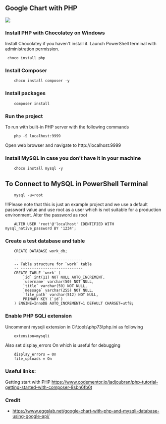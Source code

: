 
## Google Chart with PHP
![](https://raw.githubusercontent.com/codesanook/Codesanook.Examples/master/codesanook-examples-php/google-chart/pie-chart-result.jpg)


### Install PHP with Chocolatey on Windows
Install Chocolatey if you haven't install it.
Launch PowerShell terminal with administration permission.
```
 choco install php
```

### Install Composer
```
    choco install composer -y
```

### Install packages
```
    composer install
```

### Run the project
To run with built-in PHP server with the following commands
```
    php -S localhost:9999
```
Open web browser and navigate to http://localhost:9999


### Install MySQL in case you don't have it in your machine
```
    choco install mysql -y
```

## To Connect to MySQL in PowerShell Terminal
```
    mysql -u=root
```
!!!Please note that this is just an example project and we use a default password value and use root as a user which is not suitable for a production environment.
Alter the password as root
```
    ALTER USER 'root'@'localhost' IDENTIFIED WITH mysql_native_password BY '1234';
```
### Create a test database and table
```
    CREATE DATABASE work_db;

    -- ----------------------------
    -- Table structure for `work` table
    -- ----------------------------
    CREATE TABLE `work` (
        `id` int(11) NOT NULL AUTO_INCREMENT,
        `username` varchar(50) NOT NULL,
        `title` varchar(50) NOT NULL,
        `message` varchar(255) NOT NULL,
        `file_path` varchar(512) NOT NULL,
        PRIMARY KEY (`id`)
    ) ENGINE=InnoDB AUTO_INCREMENT=1 DEFAULT CHARSET=utf8;
```
### Enable PHP SQLi extension

Uncomment mysqli extension in C:\tools\php73\php.ini as following
```
    extension=mysqli
```
Also set display_errors On which is useful for debugging
```
    display_errors = On
    file_uploads = On
```

### Useful links:
Getting start with PHP
https://www.codementor.io/jadjoubran/php-tutorial-getting-started-with-composer-8sbn6fb6t

### Credit
- https://www.eggslab.net/google-chart-with-php-and-mysqli-database-using-google-api/
